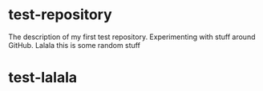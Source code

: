 # test-repository
The description of my first test repository. Experimenting with stuff around GitHub.
Lalala this is some random stuff
# test-lalala
